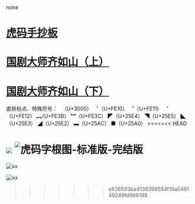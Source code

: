 none
# [虎码手抄板](虎码手抄板.md)

# [国剧大师齐如山（上）](国剧大师齐如山（上）.md)

# [国剧大师齐如山（下）](国剧大师齐如山（下）.md)
直排标点、特殊符号：
　（U+3000）
︐（U+FE10）
︒（U+FE11）
︑（U+FE12）
︻（U+FE3B）
︼（U+FE3C）
◤（U+25E4）
◥（U+25E5）
◣（U+25E3）
◢（U+25E2）
▬（U+25AC）
■（U+25A0）
<<<<<<< HEAD

![](https://cdn.jsdelivr.net/gh/ffaffAHA/picx-images-hosting@master/PicGo/202501131749055.png)
![虎码字根图-标准版-完结版](https://cdn.jsdelivr.net/gh/ffaffAHA/picx-images-hosting@master/虎码字根图-标准版-完结版.1ap316o7sz.jpg)
=======
![xx](http://sq0ilhgg2.hd-bkt.clouddn.com/ti10.png)


![xx](http://sq0ilhgg2.hd-bkt.clouddn.com/Wx/%E4%BD%9C%E4%B8%9A.jpg)
>>>>>>> e836593ba4138398554f19a046149249fd966199
